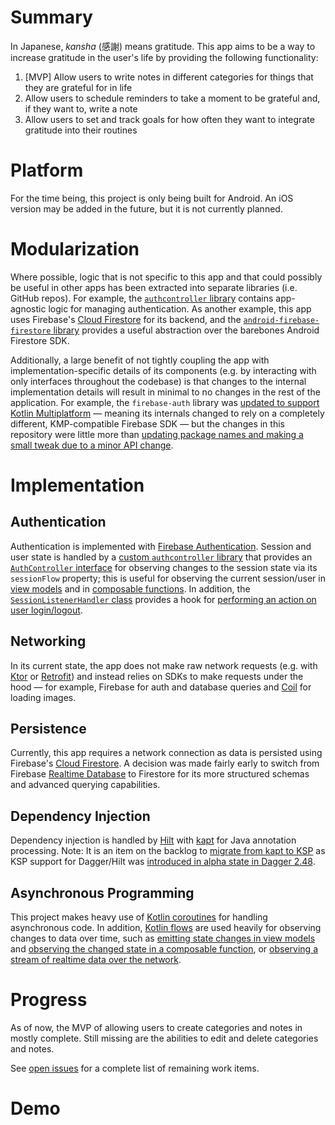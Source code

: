 # Summary
In Japanese, _kansha_ (感謝) means gratitude. This app aims to be a way to increase gratitude in the user's life by providing the following functionality:
1. [MVP] Allow users to write notes in different categories for things that they are grateful for in life
2. Allow users to schedule reminders to take a moment to be grateful and, if they want to, write a note
3. Allow users to set and track goals for how often they want to integrate gratitude into their routines

# Platform
For the time being, this project is only being built for Android. An iOS version may be added in the future, but it is not currently planned.

# Modularization
Where possible, logic that is not specific to this app and that could possibly be useful in other apps has been extracted into separate libraries (i.e. GitHub repos). For example, the [`authcontroller` library](https://github.com/susumunoda/authcontroller) contains app-agnostic logic for managing authentication. As another example, this app uses Firebase's [Cloud Firestore](https://firebase.google.com/docs/firestore) for its backend, and the [`android-firebase-firestore` library](https://github.com/susumunoda/android-firebase-firestore) provides a useful abstraction over the barebones Android Firestore SDK.

Additionally, a large benefit of not tightly coupling the app with implementation-specific details of its components (e.g. by interacting with only interfaces throughout the codebase) is that changes to the internal implementation details will result in minimal to no changes in the rest of the application. For example, the `firebase-auth` library was [updated to support Kotlin Multiplatform](https://github.com/susumunoda/firebase-auth/commit/e2a85d3fcb0d9ea3d6cff6913c1d442cd2165089) — meaning its internals changed to rely on a completely different, KMP-compatible Firebase SDK — but the changes in this repository were little more than [updating package names and making a small tweak due to a minor API change](https://github.com/susumunoda/kansha-android/commit/05f106acfd697e7085e67dd9a5e391a07958eeec).

# Implementation
## Authentication
Authentication is implemented with [Firebase Authentication](https://firebase.google.com/docs/auth). Session and user state is handled by a [custom `authcontroller` library](https://github.com/susumunoda/authcontroller) that provides an [`AuthController` interface](https://github.com/susumunoda/authcontroller/blob/main/authcontroller/src/commonMain/kotlin/com/susumunoda/auth/AuthController.kt) for observing changes to the session state via its `sessionFlow` property; this is useful for observing the current session/user in [view models](https://github.com/susumunoda/kansha-android/blob/main/app/src/main/java/com/susumunoda/kansha/ui/screen/notes/ViewCategoryScreenViewModel.kt#L48) and in [composable functions](https://github.com/susumunoda/kansha-android/blob/main/app/src/main/java/com/susumunoda/kansha/KanshaApp.kt#L13). In addition, the [`SessionListenerHandler` class](https://github.com/susumunoda/authcontroller/blob/main/authcontroller/src/commonMain/kotlin/com/susumunoda/auth/SessionListenerHandler.kt) provides a hook for [performing an action on user login/logout](https://github.com/susumunoda/kansha-android/blob/main/app/src/main/java/com/susumunoda/kansha/repository/category/FirebaseCategoryRepository.kt#L32-L47).

## Networking
In its current state, the app does not make raw network requests (e.g. with [Ktor](https://ktor.io/) or [Retrofit](https://square.github.io/retrofit/)) and instead relies on SDKs to make requests under the hood — for example, Firebase for auth and database queries and [Coil](https://coil-kt.github.io/coil/) for loading images.

## Persistence
Currently, this app requires a network connection as data is persisted using Firebase's [Cloud Firestore](https://firebase.google.com/docs/firestore). A decision was made fairly early to switch from Firebase [Realtime Database](https://firebase.google.com/docs/database) to Firestore for its more structured schemas and advanced querying capabilities.

## Dependency Injection
Dependency injection is handled by [Hilt](https://developer.android.com/training/dependency-injection/hilt-android) with [kapt](https://kotlinlang.org/docs/kapt.html) for Java annotation processing. Note: It is an item on the backlog to [migrate from kapt to KSP](https://github.com/susumunoda/kansha-android/issues/4) as KSP support for Dagger/Hilt was [introduced in alpha state in Dagger 2.48](https://github.com/google/dagger/releases/tag/dagger-2.48).

## Asynchronous Programming
This project makes heavy use of [Kotlin coroutines](https://kotlinlang.org/docs/coroutines-overview.html) for handling asynchronous code. In addition, [Kotlin flows](https://kotlinlang.org/docs/flow.html#flow-cancellation-basics) are used heavily for observing changes to data over time, such as [emitting state changes in view models](https://github.com/susumunoda/kansha-android/blob/main/app/src/main/java/com/susumunoda/kansha/ui/screen/notes/AddCategoryScreenViewModel.kt#L24C10-L29) and [observing the changed state in a composable function](https://github.com/susumunoda/kansha-android/blob/main/app/src/main/java/com/susumunoda/kansha/ui/screen/notes/AddCategoryScreen.kt#L51), or [observing a stream of realtime data over the network](https://github.com/susumunoda/kansha-android/blob/main/app/src/main/java/com/susumunoda/kansha/ui/screen/notes/ViewCategoryScreenViewModel.kt#L49-L70).

# Progress
As of now, the MVP of allowing users to create categories and notes in mostly complete. Still missing are the abilities to edit and delete categories and notes.

See [open issues](https://github.com/susumunoda/kansha-android/issues) for a complete list of remaining work items.

# Demo
